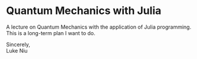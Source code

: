 # Quantum Mechanics with Julia

A lecture on Quantum Mechanics with the application of Julia programming.  
This is a long-term plan I want to do.

Sincerely,  
Luke Niu
